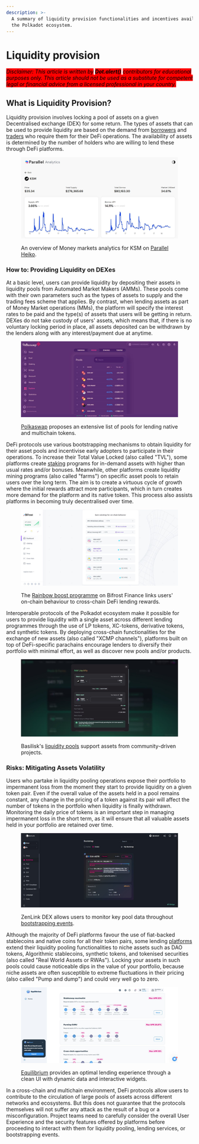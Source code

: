 ```yaml
---
description: >-
  A summary of liquidity provision functionalities and incentives available in
  the Polkadot ecosystem.
---
```


# Liquidity provision

_<mark style="background-color:red;">Disclaimer: This article is written by</mark> <mark style="background-color:red;"></mark><mark style="background-color:red;">**Dot.alert()**</mark> <mark style="background-color:red;"></mark><mark style="background-color:red;">contributors for educational purposes only. This article should not be used as a substitute for competent legal or financial advice from a licensed professional in your country.</mark>_



## What is Liquidity Provision?

Liquidity provision involves locking a pool of assets on a given Decentralised exchange (DEX) for some return. The types of assets that can be used to provide liquidity are based on the demand from [borrowers](../borrowing/) and [traders](../swapping/) who require them for their DeFi operations. The availability of assets is determined by the number of holders who are willing to lend these through DeFi platforms.

<figure><img src="../../../.gitbook/assets/O_LendingParallelAnalytics.JPG" alt="Parallel Finance provides Money markets analytics to lenders, borrowers, and traders."><figcaption><p>An overview of Money markets analytics for KSM on <a href="https://analytics.parallel.fi/moneymarket/KSM">Parallel Heiko</a>.</p></figcaption></figure>



### How to:  Providing Liquidity on DEXes

At a basic level, users can provide liquidity by depositing their assets in liquidity pools from Automated Market Makers (AMMs). These pools come with their own parameters such as the types of assets to supply and the trading fees scheme that applies. By contrast, when lending assets as part of Money Market operations (MMs), the platform will specify the interest rates to be paid and the type(s) of assets that users will be getting in return. DEXes do not take custody of users' assets, which means that, if there is no voluntary locking period in place, all assets deposited can be withdrawn by the lenders along with any interest/payment due at anytime.

<figure><img src="../../../.gitbook/assets/O_LendingPolkaswap.JPG" alt="Polkaswap has lending features for a wide range of native and multichain tokens."><figcaption><p><a href="https://polkaswap.io/#/explore/pools/">Polkaswap</a> proposes an extensive list of pools for lending native and multichain tokens.</p></figcaption></figure>

DeFi protocols use various bootstrapping mechanisms to obtain liquidity for their asset pools and incentivise early adopters to participate in their operations. To increase their Total Value Locked (also called "TVL"), some platforms create [staking](../staking/) programs for in-demand assets with higher than usual rates and/or bonuses. Meanwhile, other platforms create liquidity mining programs (also called "farms") on specific asset pools to retain users over the long term. The aim is to create a virtuous cycle of growth where the initial rewards attract more participants, which in turn creates more demand for the platform and its native token. This process also assists platforms in becoming truly decentralised over time.

<figure><img src="../../../.gitbook/assets/O_LendingBifrostBoost.JPG" alt="Bifrost runs a Rainbow Boost programme to reward long-standing users and lenders."><figcaption><p>The <a href="https://bifrost.app/dashboard/boost">Rainbow boost programme</a> on Bifrost Finance links users' on-chain behaviour to cross-chain DeFi lending rewards.</p></figcaption></figure>

Interoperable protocols of the Polkadot ecosystem make it possible for users to provide liquidity with a single asset across different lending programmes through the use of LP tokens, XC-tokens, derivative tokens, and synthetic tokens. By deploying cross-chain functionalities for the exchange of new assets (also called "XCMP channels"), platforms built on top of DeFi-specific parachains encourage lenders to diversify their portfolio with minimal effort, as well as discover new pools and/or products.

<figure><img src="../../../.gitbook/assets/O_LendingBasilisk.JPG" alt="Basilisk Finance supports assets from community-driven projects."><figcaption><p>Basilisk's <a href="https://app.basilisk.cloud/#/pools-and-farms">liquidity pools</a> support assets from community-driven projects.</p></figcaption></figure>



### Risks: Mitigating Assets Volatility

Users who partake in liquidity pooling operations expose their portfolio to impermanent loss from the moment they start to provide liquidity on a given token pair. Even if the overall value of the assets held in a pool remains constant, any change in the pricing of a token against its pair will affect the number of tokens in the portfolio when liquidity is finally withdrawn. Monitoring the daily price of tokens is an important step in managing impermanent loss in the short term, as it will ensure that all valuable assets held in your portfolio are retained over time.

<figure><img src="../../../.gitbook/assets/O_LendingZenLink.JPG" alt="ZenLink DEX integrates data monitoring tools for Bootstrapping events."><figcaption><p>ZenLink DEX allows users to monitor key pool data throughout <a href="https://dex.zenlink.pro/#/bootstrap/list">bootstrapping events</a>.</p></figcaption></figure>

Although the majority of DeFi platforms favour the use of fiat-backed stablecoins and native coins for all their token pairs, some lending [platforms](../../5.regulations/platforms/) extend their liquidity pooling functionalities to niche assets such as DAO tokens, Algorithmic stablecoins, synthetic tokens, and tokenised securities (also called "Real World Assets or RWAs"). Locking your assets in such pools could cause noticeable dips in the value of your portfolio, because niche assets are often susceptible to extreme fluctuations in their pricing (also called "Pump and dump") and could very well go to zero.

<figure><img src="../../../.gitbook/assets/O_LendingEquilibrium.JPG" alt="Equilibrium provides a clean UI with dynamic data and interactive widgets on its lending page."><figcaption><p><a href="https://app.equilibrium.io/earn/strategies">Equilibrium</a> provides an optimal lending experience through a clean UI with dynamic data and interactive widgets.</p></figcaption></figure>

In a cross-chain and multichain environment, DeFi protocols allow users to contribute to the circulation of large pools of assets across different networks and ecosystems. But this does not guarantee that the protocols themselves will not suffer any attack as the result of a bug or a misconfiguration. Project teams need to carefully consider the overall User Experience and the security features offered by platforms before proceeding to interact with them for liquidity pooling, lending services, or bootstrapping events.

